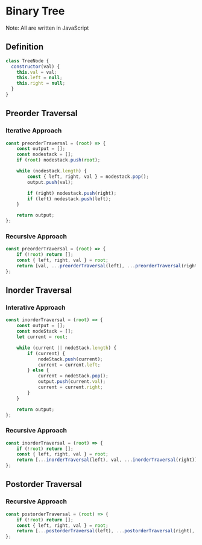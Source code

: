 # Binary Tree
Note: All are written in JavaScript

## Definition

```javascript
class TreeNode {
  constructor(val) {
    this.val = val;
    this.left = null;
    this.right = null;
  }
}
```

## Preorder Traversal

### Iterative Approach

```javascript
const preorderTraversal = (root) => {
    const output = [];
    const nodestack = [];
    if (root) nodestack.push(root);

    while (nodestack.length) {
        const { left, right, val } = nodestack.pop();
        output.push(val);

        if (right) nodestack.push(right);
        if (left) nodestack.push(left);
    }

    return output;
};
```

### Recursive Approach

```javascript
const preorderTraversal = (root) => {
    if (!root) return [];
    const { left, right, val } = root;
    return [val, ...preorderTraversal(left), ...preorderTraversal(right)];
};
```

## Inorder Traversal

### Interative Approach

```javascript
const inorderTraversal = (root) => {
    const output = [];
    const nodeStack = [];
    let current = root;

    while (current || nodeStack.length) {
        if (current) {
            nodeStack.push(current);
            current = current.left;
        } else {
            current = nodeStack.pop();
            output.push(current.val);
            current = current.right;
        }
    }

    return output;
};
```

### Recursive Approach

```javascript
const inorderTraversal = (root) => {
    if (!root) return [];
    const { left, right, val } = root;
    return [...inorderTraversal(left), val, ...inorderTraversal(right)];
};
```

## Postorder Traversal

### Recursive Approach

```javascript
const postorderTraversal = (root) => {
    if (!root) return [];
    const { left, right, val } = root;
    return [...postorderTraversal(left), ...postorderTraversal(right), val];
};
```

